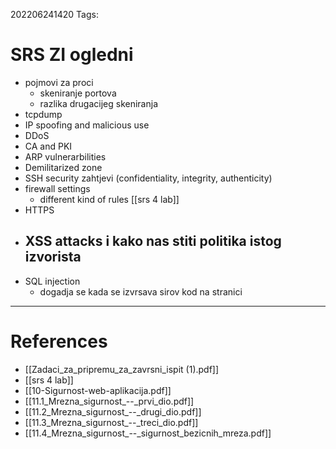 202206241420
Tags: 
# SRS ZI ogledni
- pojmovi za proci
	- skeniranje portova
	- razlika drugacijeg skeniranja
- tcpdump
- IP spoofing and malicious use
- DDoS
- CA and PKI
- ARP vulnerarbilities
- Demilitarized zone
- SSH security zahtjevi (confidentiality, integrity, authenticity)
- firewall settings
	- different kind of rules [[srs 4 lab]]
- HTTPS
- XSS attacks i kako nas stiti politika istog izvorista
	- 
- SQL injection
	- dogadja se kada se izvrsava sirov kod na stranici
---
# References
- [[Zadaci_za_pripremu_za_zavrsni_ispit (1).pdf]]
- [[srs 4 lab]]
- [[10-Sigurnost-web-aplikacija.pdf]]
- [[11.1_Mrezna_sigurnost_--_prvi_dio.pdf]]
- [[11.2_Mrezna_sigurnost_--_drugi_dio.pdf]]
- [[11.3_Mrezna_sigurnost_--_treci_dio.pdf]]
- [[11.4_Mrezna_sigurnost_--_sigurnost_bezicnih_mreza.pdf]]

